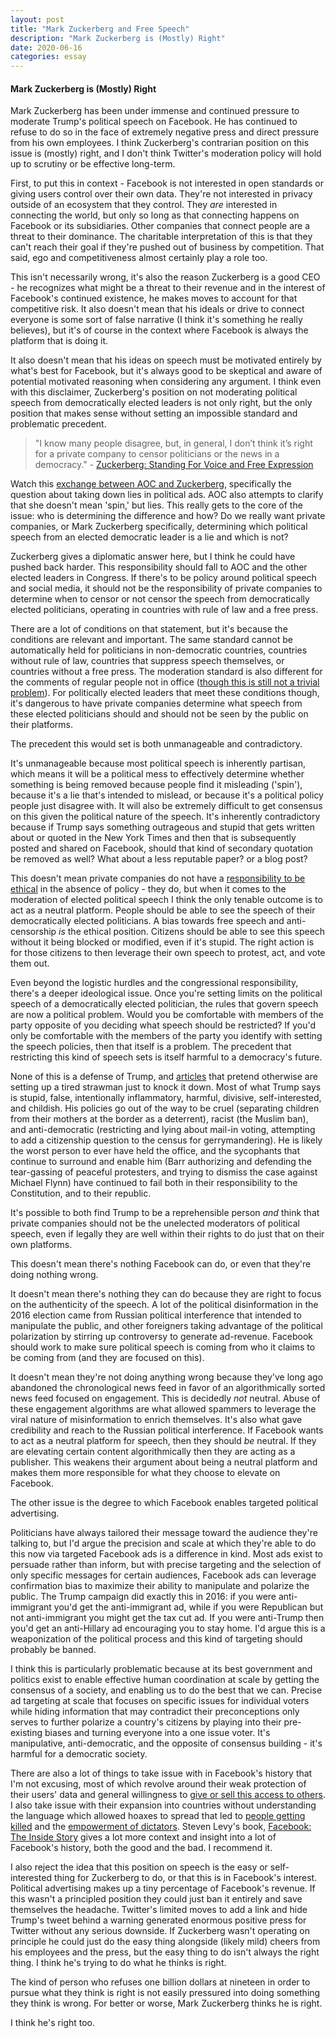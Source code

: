 ```yaml
---
layout: post
title: "Mark Zuckerberg and Free Speech"
description: "Mark Zuckerberg is (Mostly) Right"
date: 2020-06-16
categories: essay
---
```


#### Mark Zuckerberg is (Mostly) Right

Mark Zuckerberg has been under immense and continued pressure to moderate Trump's political speech on Facebook. He has continued to refuse to do so in the face of extremely negative press and direct pressure from his own employees. I think Zuckerberg's contrarian position on this issue is (mostly) right, and I don't think Twitter's moderation policy will hold up to scrutiny or be effective long-term.

First, to put this in context - Facebook is not interested in open standards or giving users control over their own data. They're not interested in privacy outside of an ecosystem that they control. They *are* interested in connecting the world, but only so long as that connecting happens on Facebook or its subsidiaries. Other companies that connect people are a threat to their dominance. The charitable interpretation of this is that they can't reach their goal if they're pushed out of business by competition. That said, ego and competitiveness almost certainly play a role too.

This isn't necessarily wrong, it's also the reason Zuckerberg is a good CEO - he recognizes what might be a threat to their revenue and in the interest of Facebook's continued existence, he makes moves to account for that competitive risk. It also doesn't mean that his ideals or drive to connect everyone is some sort of false narrative (I think it's something he really believes), but it's of course in the context where Facebook is always the platform that is doing it.

It also doesn't mean that his ideas on speech must be motivated entirely by what's best for Facebook, but it's always good to be skeptical and aware of potential motivated reasoning when considering any argument. I think even with this disclaimer, Zuckerberg's position on not moderating political speech from democratically elected leaders is not only right, but the only position that makes sense without setting an impossible standard and problematic precedent.

> "I know many people disagree, but, in general, I don’t think it’s right for a private company to censor politicians or the news in a democracy." - [Zuckerberg: Standing For Voice and Free Expression][Zuck Georgetown]

Watch this [exchange between AOC and Zuckerberg][Zuck AOC], specifically the question about taking down lies in political ads. AOC also attempts to clarify that she doesn't mean 'spin,' but lies. This really gets to the core of the issue: who is determining the difference and how? Do we really want private companies, or Mark Zuckerberg specifically, determining which political speech from an elected democratic leader is a lie and which is not? 

Zuckerberg gives a diplomatic answer here, but I think he could have pushed back harder. This responsibility should fall to AOC and the other elected leaders in Congress. If there's to be policy around political speech and social media, it should not be the responsibility of private companies to determine when to censor or not censor the speech from democratically elected politicians, operating in countries with rule of law and a free press.

There are a lot of conditions on that statement, but it's because the conditions are relevant and important. The same standard cannot be automatically held for politicians in non-democratic countries, countries without rule of law, countries that suppress speech themselves, or countries without a free press. The moderation standard is also different for the comments of regular people not in office ([though this is still not a trivial problem][Men Are Scum]). For politically elected leaders that meet these conditions though, it's dangerous to have private companies determine what speech from these elected politicians should and should not be seen by the public on their platforms.

The precedent this would set is both unmanageable and contradictory.

It's unmanageable because most political speech is inherently partisan, which means it will be a political mess to effectively determine whether something is being removed because people find it misleading ('spin'), because it's a lie that's intended to mislead, or because it's a political policy people just disagree with. It will also be extremely difficult to get consensus on this given the political nature of the speech. It's inherently contradictory because if Trump says something outrageous and stupid that gets written about or quoted in the New York Times and then that is subsequently posted and shared on Facebook, should that kind of secondary quotation be removed as well? What about a less reputable paper? or a blog post?

This doesn't mean private companies do not have a [responsibility to be ethical][Zoom] in the absence of policy - they do, but when it comes to the moderation of elected political speech I think the only tenable outcome is to act as a neutral platform. People should be able to see the speech of their democratically elected politicians. A bias towards free speech and anti-censorship *is* the ethical position. Citizens should be able to see this speech without it being blocked or modified, even if it's stupid. The right action is for those citizens to then leverage their own speech to protest, act, and vote them out.

Even beyond the logistic hurdles and the congressional responsibility, there's a deeper ideological issue. Once you're setting limits on the political speech of a democratically elected politician, the rules that govern speech are now a political problem. Would you be comfortable with members of the party opposite of you deciding what speech should be restricted? If you'd only be comfortable with the members of the party you identify with setting the speech policies, then that itself is a problem. The precedent that restricting this kind of speech sets is itself harmful to a democracy's future.

None of this is a defense of Trump, and [articles][Zuck Motherboard] that pretend otherwise are setting up a tired strawman just to knock it down. Most of what Trump says is stupid, false, intentionally inflammatory, harmful, divisive, self-interested, and childish. His policies go out of the way to be cruel (separating children from their mothers at the border as a deterrent), racist (the Muslim ban), and anti-democratic (restricting and lying about mail-in voting, attempting to add a citizenship question to the census for gerrymandering). He is likely the worst person to ever have held the office, and the sycophants that continue to surround and enable him (Barr authorizing and defending the tear-gassing of peaceful protesters, and trying to dismiss the case against Michael Flynn) have continued to fail both in their responsibility to the Constitution, and to their republic.

It's possible to both find Trump to be a reprehensible person *and* think that private companies should not be the unelected moderators of political speech, even if legally they are well within their rights to do just that on their own platforms.

This doesn't mean there's nothing Facebook can do, or even that they're doing nothing wrong.

It doesn't mean there's nothing they can do because they are right to focus on the authenticity of the speech. A lot of the political disinformation in the 2016 election came from Russian political interference that intended to manipulate the public, and other foreigners taking advantage of the political polarization by stirring up controversy to generate ad-revenue. Facebook should work to make sure political speech is coming from who it claims to be coming from (and they are focused on this).

It doesn't mean they're not doing anything wrong because they've long ago abandoned the chronological news feed in favor of an algorithmically sorted news feed focused on engagement. This is decidedly *not* neutral. Abuse of these engagement algorithms are what allowed spammers to leverage the viral nature of misinformation to enrich themselves. It's also what gave credibility and reach to the Russian political interference. If Facebook wants to act as a neutral platform for speech, then they should *be* neutral. If they are elevating certain content algorithmically then they are acting as a publisher. This weakens their argument about being a neutral platform and makes them more responsible for what they choose to elevate on Facebook.

The other issue is the degree to which Facebook enables targeted political advertising.

Politicians have always tailored their message toward the audience they're talking to, but I'd argue the precision and scale at which they're able to do this now via targeted Facebook ads is a difference in kind. Most ads exist to persuade rather than inform, but with precise targeting and the selection of only specific messages for certain audiences, Facebook ads can leverage confirmation bias to maximize their ability to manipulate and polarize the public. The Trump campaign did exactly this in 2016: if you were anti-immigrant you'd get the anti-immigrant ad, while if you were Republican but not anti-immigrant you might get the tax cut ad. If you were anti-Trump then you'd get an anti-Hillary ad encouraging you to stay home. I'd argue this is a weaponization of the political process and this kind of targeting should probably be banned. 

I think this is particularly problematic because at its best government and politics exist to enable effective human coordination at scale by getting the consensus of a society, and enabling us to do the best that we can. Precise ad targeting at scale that focuses on specific issues for individual voters while hiding information that may contradict their preconceptions only serves to further polarize a country's citizens by playing into their pre-existing biases and turning everyone into a one issue voter. It's manipulative, anti-democratic, and the opposite of consensus building - it's harmful for a democratic society.

There are also a lot of things to take issue with in Facebook's history that I'm not excusing, most of which revolve around their weak protection of their users' data and general willingness to [give or sell this access to others][CA]. I also take issue with their expansion into countries without understanding the language which allowed hoaxes to spread that led to [people getting killed][Whatsapp Lynching] and the [empowerment of dictators][Facebook Dictator]. Steven Levy's book, [Facebook: The Inside Story][Book] gives a lot more context and insight into a lot of Facebook's history, both the good and the bad. I recommend it.

I also reject the idea that this position on speech is the easy or self-interested thing for Zuckerberg to do, or that this is in Facebook's interest. Political advertising makes up a tiny percentage of Facebook's revenue. If this wasn't a principled position they could just ban it entirely and save themselves the headache. Twitter's limited moves to add a link and hide Trump's tweet behind a warning generated enormous positive press for Twitter without any serious downside. If Zuckerberg wasn't operating on principle he could just do the easy thing alongside (likely mild) cheers from his employees and the press, but the easy thing to do isn't always the right thing. I think he's trying to do what he thinks is right.

The kind of person who refuses one billion dollars at nineteen in order to pursue what they think is right is not easily pressured into doing something they think is wrong. For better or worse, Mark Zuckerberg thinks he is right. 

I think he's right too.

[Zuck Georgetown]: https://www.washingtonpost.com/technology/2019/10/17/zuckerberg-standing-voice-free-expression
[Zuck AOC]: https://www.youtube.com/watch?v=8KFQx-mc2Ao&t=2m59s
[Men Are Scum]: https://www.vanityfair.com/news/2019/02/men-are-scum-inside-facebook-war-on-hate-speech
[Zuck Motherboard]: https://www.motherjones.com/politics/2020/06/mark-zuckerberg-donald-trump/
[Whatsapp Lynching]: https://en.wikipedia.org/wiki/Indian_WhatsApp_lynchings
[Facebook Dictator]: https://www.bloomberg.com/news/features/2017-12-07/how-rodrigo-duterte-turned-facebook-into-a-weapon-with-a-little-help-from-facebook
[CA]: https://en.wikipedia.org/wiki/Cambridge_Analytica
[Book]: https://www.amazon.com/Facebook-Inside-Story-Steven-Levy/dp/0735213151
[Zoom]: https://zalberico.com/essay/2020/06/13/zoom-in-china.html
